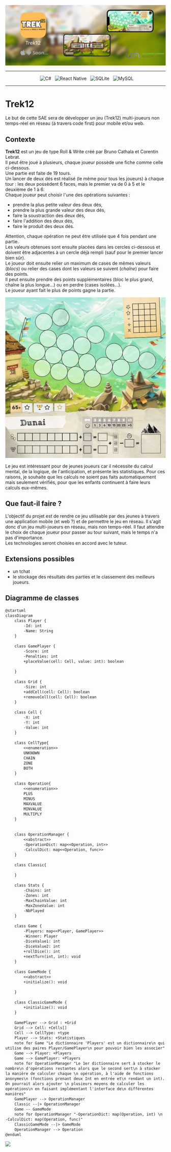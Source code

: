 ![Trek12_Present](Source/images/Trek12_present.jpg)

<div align = center>

---
&nbsp; ![C#](https://img.shields.io/badge/c%23-%23239120.svg?style=for-the-badge&logo=c-sharp&logoColor=white)
&nbsp; ![React Native](https://img.shields.io/badge/react_native-%2320232a.svg?style=for-the-badge&logo=react&logoColor=%2361DAFB)
&nbsp; ![SQLite](https://img.shields.io/badge/sqlite-%2307405e.svg?style=for-the-badge&logo=sqlite&logoColor=white)
&nbsp; ![MySQL](https://img.shields.io/badge/mysql-%2300f.svg?style=for-the-badge&logo=mysql&logoColor=white)

---

</div>


# Trek12

Le but de cette SAE sera de développer un jeu (Trek12) multi-joueurs non temps-réel en réseau (à travers code first) pour mobile et/ou web.

## Contexte

**Trek12** est un jeu de type Roll & Write créé par Bruno Cathala et Corentin Lebrat.  
Il peut être joué à plusieurs, chaque joueur possède une fiche comme celle ci-dessous.  
Une partie est faite de 19 tours.  
Un lancer de deux dés est réalisé (le même pour tous les joueurs) à chaque tour : les deux possèdent 6 faces, mais le premier va de 0 à 5 et le deuxième de 1 à 6.  
Chaque joueur peut choisir l'une des opérations suivantes :
- prendre la plus petite valeur des deux dés,
- prendre la plus grande valeur des deux dés,  
- faire la soustraction des deux dés,
- faire l'addition des deux dés,
- faire le produit des deux dés.  
  
Attention, chaque opération ne peut être utilisée que 4 fois pendant une partie.  
Les valeurs obtenues sont ensuite placées dans les cercles ci-dessous et doivent être adjacentes à un cercle déjà rempli (sauf pour le premier lancer bien sûr).  
Le joueur doit ensuite relier un maximum de cases de mêmes valeurs (*blocs*) ou relier des cases dont les valeurs se suivent (*chaîne*) pour faire des points.  
Il peut ensuite prendre des points supplémentaires (bloc le plus grand, chaîne la plus longue...) ou en perdre (cases isolées...).  
Le joueur ayant fait le plus de points gagne la partie.  

![Trek 12](Source/images/trek12-lelabodesjeux-rollandwrite-lumberjackstudios-3.jpg)

Le jeu est intéressant pour de jeunes joueurs car il nécessite du calcul mental, de la logique, de l'anticipation, et présente les statistiques. Pour ces raisons, je souhaite que les calculs ne soient pas faits automatiquement mais seulement vérifiés, pour que les enfants continuent à faire leurs calculs eux-mêmes.  

## Que faut-il faire ?

L'objectif du projet est de rendre ce jeu utilisable par des jeunes à travers une application mobile (et web ?) et de permettre le jeu en réseau. Il s'agit donc d'un jeu multi-joueurs en réseau, mais non temps-réel. Il faut attendre le choix de chaque joueur pour passer au tour suivant, mais le temps n'a pas d'importance.  
Les technologies seront choisies en accord avec le tuteur.  

## Extensions possibles
- un tchat
- le stockage des résultats des parties et le classement des meilleurs joueurs.

## Diagramme de classes

```mermaid
@startuml
classDiagram
    class Player {
        -Id: int
        -Name: String
    }

    class GamePlayer {
        -Score: int
        -Penalties: int
        +placeValue(cell: Cell, value: int): boolean

    }

    class Grid {
        -Size: int
        +addCell(cell: Cell): boolean
        +removeCell(cell: Cell): boolean
    }

    class Cell {
        -X: int
        -Y: int
        -Value: int
    }

    class CellType{
        <<enumeration>>
        UNKNOWN
        CHAIN
        ZONE
        BOTH
    }

    class Operation{
        <<enumeration>>
        PLUS
        MINUS
        MAXVALUE
        MINVALUE
        MULTIPLY
    }
    

    class OperationManager {
        <<abstract>>
        -OperationDict: map<<Operation, int>>
        -CalculDict: map<<Operation, func>>
    }

    class Classic{

    }

    class Stats {
        -Chains: int
        -Zones: int
        -MaxChainValue: int
        -MaxZoneValue: int
        -NbPlayed
    }

    class Game {
        -Players: map<<Player, GamePlayer>>
        -Winner: Player
        -DiceValue1: int 
        -DiceValue2: int
        +rollDice(): int
        +nextTurn(int, int): void
    }
    
    class GameMode {
        <<abstract>>
        +initialize(): void

    }

    class ClassicGameMode {
        +initialize(): void
    }

    GamePlayer --> Grid : +Grid
    Grid --> Cell: +Cells[]
    Cell --> CellType: +type
    Player --> Stats: +Statistiques
    note for Game "Le dictionnaire 'Players' est un dictionnaire\n qui utilise des paires Player/GamePlayer\n pour pouvoir bien les associer"
    Game --> Player: +Players
    Game --> GamePlayer: +Players
    note for OperationManager "Le 1er dictionnaire sert à stocker le nombre\n d'opérations restantes alors que le second sert\n à stocker la manière de calculer chaque \n opération, à l'aide de fonctions anonymes\n (fonctions prenant deux Int en entrée et\n rendant un int). On pourrait alors ajouter \n plusieurs moyens de calculer les opérations\n en faisant implémentant l'interface de\n différentes manières"
    GamePlayer --> OperationManager
    Classic --|> OperationManager
    Game -- GameMode
    note for OperationManager "-OperationDict: map(Operation, int) \n -CalculDict: map(Operation, func)"
    ClassicGameMode --|> GameMode
    OperationManager --> Operation
@enduml
```

[![](https://mermaid.ink/img/pako:eNqNVs1u4zYQfhVCFzuw3WJ7FIwAWe-ia9Q_AZxkd1P3QEvjhF2K1JJUEDfNu_TYPIdfbGcoWT-M3VQHUZz5OP8z1FOU6BSiOEokt_aD4HeGZ2vF8PEUdin5Dgx7Kmn0jKZpzIRyLcqCZxCzlTNC3ZXk57VqS_kVAUckrRJtIBR2CYpLJ8AGjEEueQI3XBbQT0DKmE3wPWQPRPHYs5httJbA1UF7aIYRadcA8Veof8DTlAS3dLTl1jADmX6AN5CBfoJ09H8Jnf8aEm5q705KvNrl0BI6HoMqMjDcCa3OzxvG9eK3xfLzoiFMPl1MW9vb5eJjs3u_vPp0VOUyr2T_H52Xs-tVs5tPF53txZebi9n1xw4gpFzPrqaXs6-1KbScMGjOFb_rlth4zDfWGZ64tlWj-sgHkbiYZTwfj2vakKLdgU-4TAp5HLstVHIAh8mht0ieTlTjynFnO-UwuedChXU_utXqVTOM5vzRo8P6ODDp0FHeYuMbMT3Zpx2Lyqa1ldvlbthq506YPgulwMTVzGgxMHKlMe-8NewY65ewD42WFHLon4UcBY_uqjCqj-Rh1fgPWqRBjXTdmuOce7syBkIJJ7jEudCvpf5Xco-JPiqkI6I1D0ej83IuxWxAawUgCrEmfrYMaLG__1Ey_Rg5MKn7EeBwKbktub7CkEmrsE58L8CWIKUdsK02ZcbX0QxYiuWNFa24MMB6VeJ7DKxjhepw1yjjeyFY4YQUFk-CZTkxDtfFz41_hM11YeiFgTBsI0AxiVAMn04EIqImJt7q8iCaXdkQsBvZIaR26tVE8A6-w4-OkxaMY_t_mHU6-YZMCSgi25QOpj2d719KMZahb44rR2ZLbSy6DwS3kGiVekF0pi2LY8sosf_XUHxY4icI0pN7TmcJ3cgf0knZ4yL14K1WSamWK612GSYN4f2GnBu8I7GPUige2RQ_MKSgnNm_AANvCQJSQmDmqD9-YssyDYYLV7nA_9SFo9hQhmRhBRRIzfQOUEPbZEpWKxaER31bLixpEFku9y8Zqqed7KE6MFu8qVGGj6PYbvEs-OAdQmLbSW8VbJi4qt7LVkPE36cgVXXUnf52QRy5A_rdK-DMhyYc_v1g9p8dXAkHgre2a88rMzo-03CIhhFeoxlWAv6T-ZGyjtw9ZLCOYvxMuflG-p4RxwunVzuVRPGWSwvDqMhT7qD6h6upkAqnzbz6y6NlGOVc3Wp9wDz_AAdcMTA?type=png)](https://mermaid.live/edit#pako:eNqNVs1u4zYQfhVCFzuw3WJ7FIwAWe-ia9Q_AZxkd1P3QEvjhF2K1JJUEDfNu_TYPIdfbGcoWT-M3VQHUZz5OP8z1FOU6BSiOEokt_aD4HeGZ2vF8PEUdin5Dgx7Kmn0jKZpzIRyLcqCZxCzlTNC3ZXk57VqS_kVAUckrRJtIBR2CYpLJ8AGjEEueQI3XBbQT0DKmE3wPWQPRPHYs5httJbA1UF7aIYRadcA8Veof8DTlAS3dLTl1jADmX6AN5CBfoJ09H8Jnf8aEm5q705KvNrl0BI6HoMqMjDcCa3OzxvG9eK3xfLzoiFMPl1MW9vb5eJjs3u_vPp0VOUyr2T_H52Xs-tVs5tPF53txZebi9n1xw4gpFzPrqaXs6-1KbScMGjOFb_rlth4zDfWGZ64tlWj-sgHkbiYZTwfj2vakKLdgU-4TAp5HLstVHIAh8mht0ieTlTjynFnO-UwuedChXU_utXqVTOM5vzRo8P6ODDp0FHeYuMbMT3Zpx2Lyqa1ldvlbthq506YPgulwMTVzGgxMHKlMe-8NewY65ewD42WFHLon4UcBY_uqjCqj-Rh1fgPWqRBjXTdmuOce7syBkIJJ7jEudCvpf5Xco-JPiqkI6I1D0ej83IuxWxAawUgCrEmfrYMaLG__1Ey_Rg5MKn7EeBwKbktub7CkEmrsE58L8CWIKUdsK02ZcbX0QxYiuWNFa24MMB6VeJ7DKxjhepw1yjjeyFY4YQUFk-CZTkxDtfFz41_hM11YeiFgTBsI0AxiVAMn04EIqImJt7q8iCaXdkQsBvZIaR26tVE8A6-w4-OkxaMY_t_mHU6-YZMCSgi25QOpj2d719KMZahb44rR2ZLbSy6DwS3kGiVekF0pi2LY8sosf_XUHxY4icI0pN7TmcJ3cgf0knZ4yL14K1WSamWK612GSYN4f2GnBu8I7GPUige2RQ_MKSgnNm_AANvCQJSQmDmqD9-YssyDYYLV7nA_9SFo9hQhmRhBRRIzfQOUEPbZEpWKxaER31bLixpEFku9y8Zqqed7KE6MFu8qVGGj6PYbvEs-OAdQmLbSW8VbJi4qt7LVkPE36cgVXXUnf52QRy5A_rdK-DMhyYc_v1g9p8dXAkHgre2a88rMzo-03CIhhFeoxlWAv6T-ZGyjtw9ZLCOYvxMuflG-p4RxwunVzuVRPGWSwvDqMhT7qD6h6upkAqnzbz6y6NlGOVc3Wp9wDz_AAdcMTA)